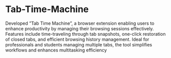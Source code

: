# Tab-Time-Machine
Developed ”Tab Time Machine”, a
browser extension enabling users to enhance productivity by managing their browsing sessions effectively. Features include
time-traveling through tab snapshots, one-click restoration of closed tabs, and efficient browsing history management. Ideal for
professionals and students managing multiple tabs, the tool simplifies workflows and enhances multitasking efficiency

